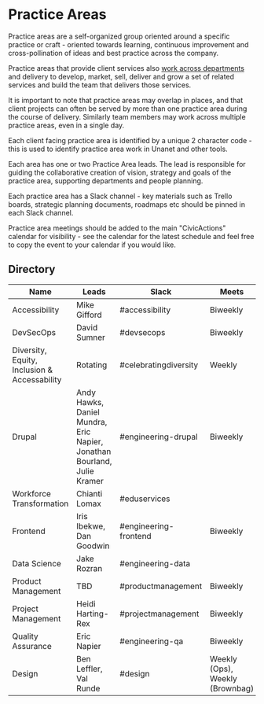 # Practice Areas

Practice areas are a self-organized group oriented around a specific practice or craft - oriented towards learning, continuous improvement and cross-pollination of ideas and best practice across the company.

Practice areas that provide client services also [work across departments](working-with-depts.md) and delivery to develop, market, sell, deliver and grow a set of related services and build the team that delivers those services.

It is important to note that practice areas may overlap in places, and that client projects can often be served by more than one practice area during the course of delivery. Similarly team members may work across multiple practice areas, even in a single day.

Each client facing practice area is identified by a unique 2 character code - this is used to identify practice area work in Unanet and other tools.

Each area has one or two Practice Area leads. The lead is responsible for guiding the collaborative creation of vision, strategy and goals of the practice area, supporting departments and people planning.

Each practice area has a Slack channel - key materials such as Trello boards, strategic planning documents, roadmaps etc should be pinned in each Slack channel.

Practice area meetings should be added to the main "CivicActions" calendar for visibility - see the calendar for the latest schedule and feel free to copy the event to your calendar if you would like.

## Directory

| Name                                         | Leads                                                                   | Slack                 | Meets                           |
| -------------------------------------------- | ----------------------------------------------------------------------- | --------------------- | ------------------------------- |
| Accessibility                                | Mike Gifford                                                            | #accessibility        | Biweekly                        |
| DevSecOps                                    | David Sumner                                                            | #devsecops            | Biweekly                        |
| Diversity, Equity, Inclusion & Accessability | Rotating                                                                | #celebratingdiversity | Weekly                          |
| Drupal                                       | Andy Hawks, Daniel Mundra, Eric Napier, Jonathan Bourland, Julie Kramer | #engineering-drupal   | Biweekly                        |
| Workforce Transformation                     | Chianti Lomax                                                           | #eduservices          |                                 |
| Frontend                                     | Iris Ibekwe, Dan Goodwin                                                | #engineering-frontend | Biweekly                        |
| Data Science                                 | Jake Rozran                                                             | #engineering-data     |                                 |
| Product Management                           | TBD                                                                     | #productmanagement    | Biweekly                        |
| Project Management                           | Heidi Harting-Rex                                                       | #projectmanagement    | Biweekly                        |
| Quality Assurance                            | Eric Napier                                                             | #engineering-qa       | Biweekly                        |
| Design                                       | Ben Leffler, Val Runde                                                  | #design               | Weekly (Ops), Weekly (Brownbag) |
